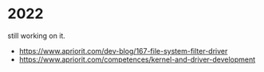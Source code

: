 # 2022
still working on it.
- https://www.apriorit.com/dev-blog/167-file-system-filter-driver
- https://www.apriorit.com/competences/kernel-and-driver-development


